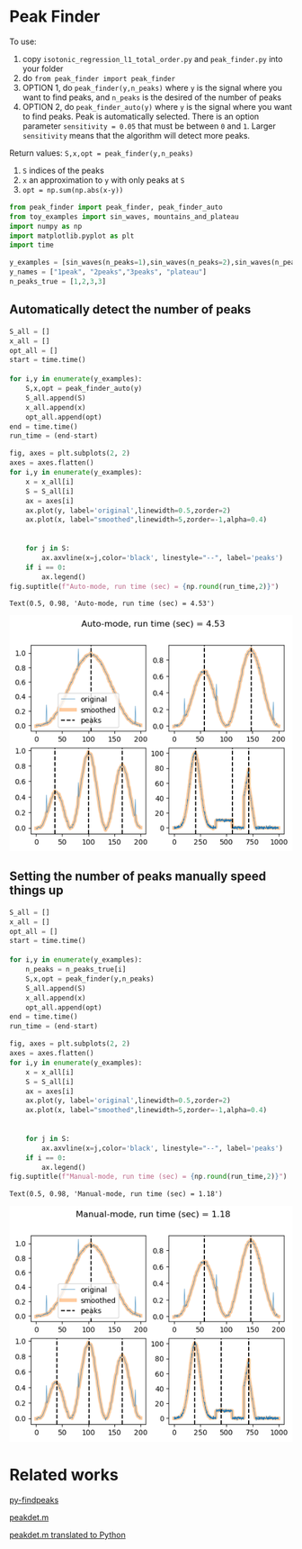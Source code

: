 # Peak Finder

To use: 
1. copy `isotonic_regression_l1_total_order.py` and `peak_finder.py` into your folder
2. do `from peak_finder import peak_finder`
3. OPTION 1, do `peak_finder(y,n_peaks)` where `y` is the signal where you want to find peaks, and `n_peaks` is the desired of the number of peaks
3. OPTION 2, do `peak_finder_auto(y)` where `y` is the signal where you want to find peaks. Peak is automatically selected. There is an option parameter `sensitivity = 0.05` that must be between `0` and `1`. Larger `sensitivity` means that the algorithm will detect more peaks.


Return values:
`S,x,opt = peak_finder(y,n_peaks)`
1. `S` indices of the peaks
2. `x` an approximation to `y` with only peaks at `S`
3. `opt = np.sum(np.abs(x-y))`



```python
from peak_finder import peak_finder, peak_finder_auto
from toy_examples import sin_waves, mountains_and_plateau
import numpy as np
import matplotlib.pyplot as plt
import time
```


```python
y_examples = [sin_waves(n_peaks=1),sin_waves(n_peaks=2),sin_waves(n_peaks=3), mountains_and_plateau()]
y_names = ["1peak", "2peaks","3peaks", "plateau"]
n_peaks_true = [1,2,3,3]
```

## Automatically detect the number of peaks


```python
S_all = []
x_all = []
opt_all = []
start = time.time()

for i,y in enumerate(y_examples):
    S,x,opt = peak_finder_auto(y)
    S_all.append(S)
    x_all.append(x)
    opt_all.append(opt)
end = time.time()
run_time = (end-start)
```


```python
fig, axes = plt.subplots(2, 2)
axes = axes.flatten()
for i,y in enumerate(y_examples):
    x = x_all[i]
    S = S_all[i]
    ax = axes[i]
    ax.plot(y, label='original',linewidth=0.5,zorder=2)
    ax.plot(x, label="smoothed",linewidth=5,zorder=-1,alpha=0.4)


    for j in S:
        ax.axvline(x=j,color='black', linestyle="--", label='peaks')
    if i == 0:
        ax.legend()
fig.suptitle(f"Auto-mode, run time (sec) = {np.round(run_time,2)}")

```




    Text(0.5, 0.98, 'Auto-mode, run time (sec) = 4.53')




    
![png](README_files/README_5_1.png)
    


## Setting the number of peaks manually speed things up


```python
S_all = []
x_all = []
opt_all = []
start = time.time()

for i,y in enumerate(y_examples):
    n_peaks = n_peaks_true[i]
    S,x,opt = peak_finder(y,n_peaks)
    S_all.append(S)
    x_all.append(x)
    opt_all.append(opt)
end = time.time()
run_time = (end-start)
```


```python
fig, axes = plt.subplots(2, 2)
axes = axes.flatten()
for i,y in enumerate(y_examples):
    x = x_all[i]
    S = S_all[i]
    ax = axes[i]
    ax.plot(y, label='original',linewidth=0.5,zorder=2)
    ax.plot(x, label="smoothed",linewidth=5,zorder=-1,alpha=0.4)


    for j in S:
        ax.axvline(x=j,color='black', linestyle="--", label='peaks')
    if i == 0:
        ax.legend()
fig.suptitle(f"Manual-mode, run time (sec) = {np.round(run_time,2)}")
```




    Text(0.5, 0.98, 'Manual-mode, run time (sec) = 1.18')




    
![png](README_files/README_8_1.png)
    


# Related works

[py-findpeaks](https://github.com/MonsieurV/py-findpeaks)

[peakdet.m](https://billauer.co.il/blog/2009/01/peakdet-matlab-octave/)

[peakdet.m translated to Python](https://gist.github.com/endolith/250860)


```python

```
